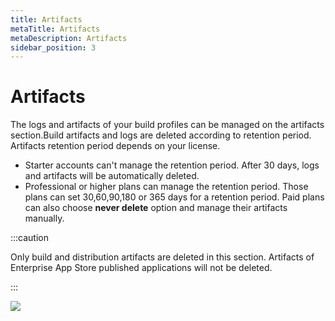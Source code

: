 ```yaml
---
title: Artifacts
metaTitle: Artifacts
metaDescription: Artifacts
sidebar_position: 3
---
```


# Artifacts

The logs and artifacts of your build profiles can be managed on the artifacts section.Build artifacts and logs are deleted according to retention period. Artifacts retention period depends on your license. 

- Starter accounts can't manage the retention period. After 30 days, logs and artifacts will be automatically deleted. 
- Professional or higher plans can manage the retention period. Those plans can set 30,60,90,180 or 365 days for a retention period. Paid plans can also choose **never delete** option and manage their artifacts manually.

:::caution

 Only build and distribution artifacts are deleted in this section. Artifacts of Enterprise App Store published applications will not be deleted.

:::

![](<https://cdn.appcircle.io/docs/assets/account-artifacts.png>)
